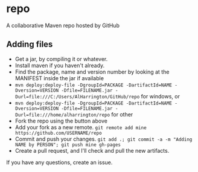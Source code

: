 # repo
A collaborative Maven repo hosted by GitHub

## Adding files
* Get a jar, by compiling it or whatever.
* Install maven if you haven't already.
* Find the package, name and version number by looking at the MANIFEST inside the jar if available
* `mvn deploy:deploy-file -DgroupId=PACKAGE -DartifactId=NAME -Dversion=VERSION -Dfile=FILENAME.jar -Durl=file:///C:/Users/AlHarrington/GitHub/repo` for windows, or
* `mvn deploy:deploy-file -DgroupId=PACKAGE -DartifactId=NAME -Dversion=VERSION -Dfile=FILENAME.jar -Durl=file:///home/alharrington/repo` for other
* Fork the repo using the button above
* Add your fork as a new remote. `git remote add mine https://github.com/USERNAME/repo`
* Commit and push your changes. `git add .; git commit -a -m "Adding NAME by PERSON"; git push mine gh-pages`
* Create a pull request, and I'll check and pull the new artifacts.

If you have any questions, create an issue.
